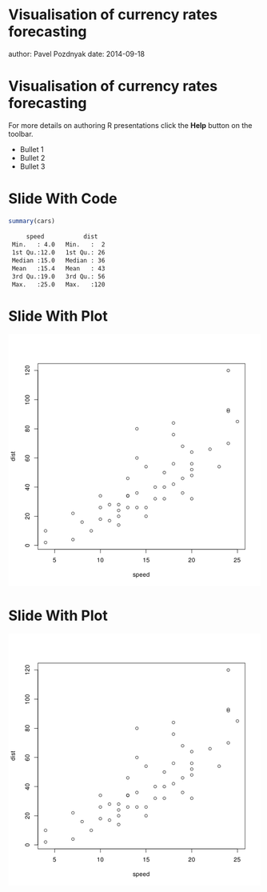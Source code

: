 Visualisation of currency rates forecasting
========================================================
author: Pavel Pozdnyak
date: 2014-09-18

Visualisation of currency rates forecasting
========================================================

For more details on authoring R presentations click the
**Help** button on the toolbar.

- Bullet 1
- Bullet 2
- Bullet 3

Slide With Code
========================================================


```r
summary(cars)
```

```
     speed           dist    
 Min.   : 4.0   Min.   :  2  
 1st Qu.:12.0   1st Qu.: 26  
 Median :15.0   Median : 36  
 Mean   :15.4   Mean   : 43  
 3rd Qu.:19.0   3rd Qu.: 56  
 Max.   :25.0   Max.   :120  
```

Slide With Plot
========================================================

![plot of chunk unnamed-chunk-2](DevelopingDataProductsPresentation-figure/unnamed-chunk-2.png) 

Slide With Plot
========================================================

![plot of chunk unnamed-chunk-3](DevelopingDataProductsPresentation-figure/unnamed-chunk-3.png) 
